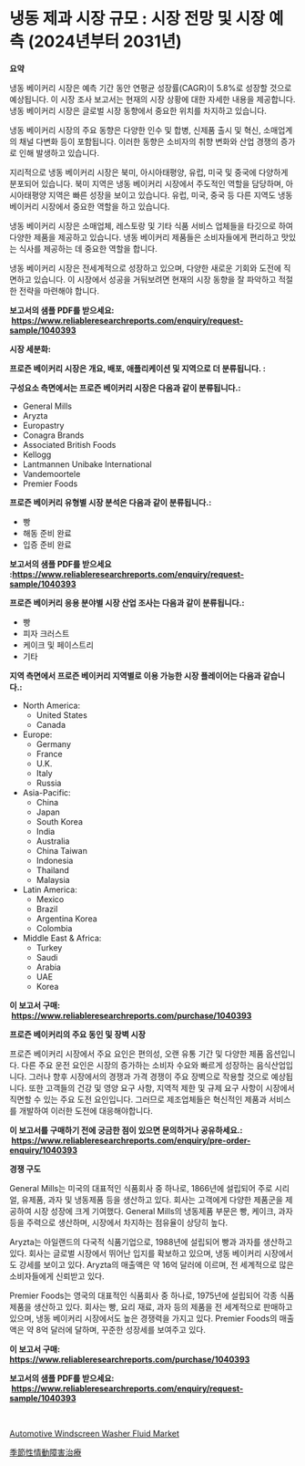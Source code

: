<p><h1>냉동 제과 시장 규모 : 시장 전망 및 시장 예측 (2024년부터 2031년)</h1></p><p><strong>요약</strong></p>
<p><p>냉동 베이커리 시장은 예측 기간 동안 연평균 성장률(CAGR)이 5.8%로 성장할 것으로 예상됩니다. 이 시장 조사 보고서는 현재의 시장 상황에 대한 자세한 내용을 제공합니다. 냉동 베이커리 시장은 글로벌 시장 동향에서 중요한 위치를 차지하고 있습니다.</p><p>냉동 베이커리 시장의 주요 동향은 다양한 인수 및 합병, 신제품 출시 및 혁신, 소매업계의 채널 다변화 등이 포함됩니다. 이러한 동향은 소비자의 취향 변화와 산업 경쟁의 증가로 인해 발생하고 있습니다.</p><p>지리적으로 냉동 베이커리 시장은 북미, 아시아태평양, 유럽, 미국 및 중국에 다양하게 분포되어 있습니다. 북미 지역은 냉동 베이커리 시장에서 주도적인 역할을 담당하며, 아시아태평양 지역은 빠른 성장을 보이고 있습니다. 유럽, 미국, 중국 등 다른 지역도 냉동 베이커리 시장에서 중요한 역할을 하고 있습니다.</p><p>냉동 베이커리 시장은 소매업체, 레스토랑 및 기타 식품 서비스 업체들을 타깃으로 하여 다양한 제품을 제공하고 있습니다. 냉동 베이커리 제품들은 소비자들에게 편리하고 맛있는 식사를 제공하는 데 중요한 역할을 합니다.</p><p>냉동 베이커리 시장은 전세계적으로 성장하고 있으며, 다양한 새로운 기회와 도전에 직면하고 있습니다. 이 시장에서 성공을 거둬보려면 현재의 시장 동향을 잘 파악하고 적절한 전략을 마련해야 합니다.</p></p>
<p><strong>보고서의 샘플 PDF를 받으세요: &nbsp;<a href="https://www.reliableresearchreports.com/enquiry/request-sample/1040393">https://www.reliableresearchreports.com/enquiry/request-sample/1040393</a></strong></p>
<p><strong>시장 세분화:</strong></p>
<p><strong> 프로즌 베이커리 시장은 개요, 배포, 애플리케이션 및 지역으로 더 분류됩니다. :</strong></p>
<p><strong>구성요소 측면에서는 프로즌 베이커리 시장은 다음과 같이 분류됩니다.:</strong></p>
<p><ul><li>General Mills</li><li>Aryzta</li><li>Europastry</li><li>Conagra Brands</li><li>Associated British Foods</li><li>Kellogg</li><li>Lantmannen Unibake International</li><li>Vandemoortele</li><li>Premier Foods</li></ul></p>
<p><strong> 프로즌 베이커리 유형별 시장 분석은 다음과 같이 분류됩니다.:</strong></p>
<p><ul><li>빵</li><li>해동 준비 완료</li><li>입증 준비 완료</li></ul></p>
<p><strong>보고서의 샘플 PDF를 받으세요 :<a href="https://www.reliableresearchreports.com/enquiry/request-sample/1040393">https://www.reliableresearchreports.com/enquiry/request-sample/1040393</a></strong></p>
<p><strong> 프로즌 베이커리 응용 분야별 시장 산업 조사는 다음과 같이 분류됩니다.:</strong></p>
<p><ul><li>빵</li><li>피자 크러스트</li><li>케이크 및 페이스트리</li><li>기타</li></ul></p>
<p><strong>지역 측면에서 프로즌 베이커리 지역별로 이용 가능한 시장 플레이어는 다음과 같습니다.:</strong></p>
<p><ul>
    <li>
        North America:
        <ul>
            <li>United States</li>
            <li>Canada</li>
        </ul>
    </li>
    <li>
        Europe:
        <ul>
            <li>Germany</li>
            <li>France</li>
            <li>U.K.</li>
            <li>Italy</li>
            <li>Russia</li>
        </ul>
    </li>
    <li>
        Asia-Pacific:
        <ul>
            <li>China</li>
            <li>Japan</li>
            <li>South Korea</li>
            <li>India</li>
            <li>Australia</li>
            <li>China Taiwan</li>
            <li>Indonesia</li>
            <li>Thailand</li>
            <li>Malaysia</li>
        </ul>
    </li>
    <li>
        Latin America:
        <ul>
            <li>Mexico</li>
            <li>Brazil</li>
            <li>Argentina Korea</li>
            <li>Colombia</li>
        </ul>
    </li>
    <li>
        Middle East & Africa:
        <ul>
            <li>Turkey</li>
            <li>Saudi</li>
            <li>Arabia</li>
            <li>UAE</li>
            <li>Korea</li>
        </ul>
    </li>
    </ul></p>
<p><strong>이 보고서 구매: &nbsp;<a href="https://www.reliableresearchreports.com/purchase/1040393">https://www.reliableresearchreports.com/purchase/1040393</a></strong></p>
<p><strong>프로즌 베이커리의 주요 동인 및 장벽 시장</strong></p>
<p><p>프로즌 베이커리 시장에서 주요 요인은 편의성, 오랜 유통 기간 및 다양한 제품 옵션입니다. 다른 주요 운전 요인은 시장의 증가하는 소비자 수요와 빠르게 성장하는 음식산업입니다. 그러나 향후 시장에서의 경쟁과 가격 경쟁이 주요 장벽으로 작용할 것으로 예상됩니다. 또한 고객들의 건강 및 영양 요구 사항, 지역적 제한 및 규제 요구 사항이 시장에서 직면할 수 있는 주요 도전 요인입니다. 그러므로 제조업체들은 혁신적인 제품과 서비스를 개발하여 이러한 도전에 대응해야합니다.</p></p>
<p><strong>이 보고서를 구매하기 전에 궁금한 점이 있으면 문의하거나 공유하세요.: &nbsp;<a href="https://www.reliableresearchreports.com/enquiry/pre-order-enquiry/1040393">https://www.reliableresearchreports.com/enquiry/pre-order-enquiry/1040393</a></strong></p>
<p><strong>경쟁 구도</strong></p>
<p><p>General Mills는 미국의 대표적인 식품회사 중 하나로, 1866년에 설립되어 주로 시리얼, 유제품, 과자 및 냉동제품 등을 생산하고 있다. 회사는 고객에게 다양한 제품군을 제공하여 시장 성장에 크게 기여했다. General Mills의 냉동제품 부문은 빵, 케이크, 과자 등을 주력으로 생산하며, 시장에서 차지하는 점유율이 상당히 높다.</p><p>Aryzta는 아일랜드의 다국적 식품기업으로, 1988년에 설립되어 빵과 과자를 생산하고 있다. 회사는 글로벌 시장에서 뛰어난 입지를 확보하고 있으며, 냉동 베이커리 시장에서도 강세를 보이고 있다. Aryzta의 매출액은 약 16억 달러에 이르며, 전 세계적으로 많은 소비자들에게 신뢰받고 있다.</p><p>Premier Foods는 영국의 대표적인 식품회사 중 하나로, 1975년에 설립되어 각종 식품 제품을 생산하고 있다. 회사는 빵, 요리 재료, 과자 등의 제품을 전 세계적으로 판매하고 있으며, 냉동 베이커리 시장에서도 높은 경쟁력을 가지고 있다. Premier Foods의 매출액은 약 8억 달러에 달하며, 꾸준한 성장세를 보여주고 있다.</p></p>
<p><strong>이 보고서 구매: &nbsp; <a href="https://www.reliableresearchreports.com/purchase/1040393">https://www.reliableresearchreports.com/purchase/1040393</a></strong></p>
<p><strong>보고서의 샘플 PDF를 받으세요: &nbsp;<a href="https://www.reliableresearchreports.com/enquiry/request-sample/1040393">https://www.reliableresearchreports.com/enquiry/request-sample/1040393</a></strong><strong></strong></p>
<p>&nbsp;</p>
<p><p><a href="https://full-wildebeest-80b.notion.site/Automotive-Windscreen-Washer-Fluid-Market-Provides-Detailed-Segmentation-of-this-Market-based-on-Typ-2748f1779a1e42408637e49bba44d3f1">Automotive Windscreen Washer Fluid Market</a></p><p><a href="https://github.com/SarahFahey88/Market-Research-Report-List-1/blob/main/92706976175.md">季節性情動障害治療</a></p></p>